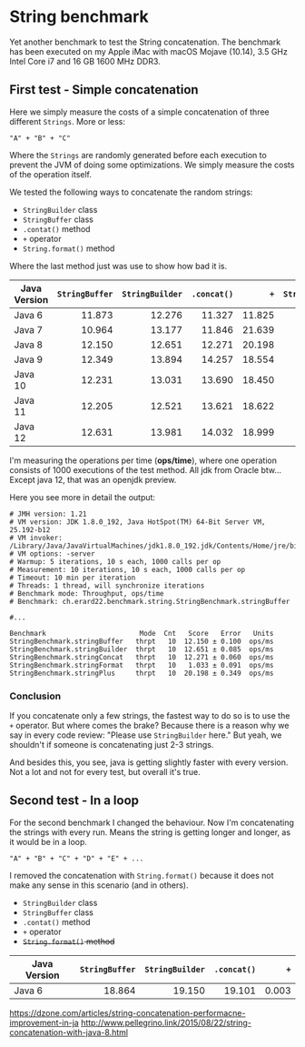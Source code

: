 # String benchmark
Yet another benchmark to test the String concatenation.
The benchmark has been executed on my Apple iMac with macOS Mojave (10.14), 3.5 GHz Intel Core i7 and 16 GB 1600 MHz DDR3.

## First test - Simple concatenation

Here we simply measure the costs of a simple concatenation of three different `Strings`. More or less: 

`"A" + "B" + "C"`

Where the `Strings` are randomly generated before each execution to prevent the JVM of doing some optimizations. We simply measure the costs of the operation itself.

We tested the following ways to concatenate the random strings: 

- `StringBuilder` class
- `StringBuffer` class
- `.contat()` method
- `+` operator
- `String.format()` method

Where the last method just was use to show how bad it is.

| Java Version  |`StringBuffer` |`StringBuilder`|`.concat()`    |`+`            |`String.format()`| 
| ------------- |--------------:|--------------:|--------------:|--------------:|----------------:|      
| Java 6        | 11.873        | 12.276        | 11.327        | 11.825        | 0.861           |
| Java 7        | 10.964        | 13.177        | 11.846        | 21.639        | 1.054           |
| Java 8        | 12.150        | 12.651        | 12.271        | 20.198        | 1.033           |
| Java 9        | 12.349        | 13.894        | 14.257        | 18.554        | 1.320           |
| Java 10       | 12.231        | 13.031        | 13.690        | 18.450        | 1.223           |
| Java 11       | 12.205        | 12.521        | 13.621        | 18.622        | 1.306           |
| Java 12       | 12.631        | 13.981        | 14.032        | 18.999        | 1.180           |

I'm measuring the operations per time (**ops/time**), where one operation consists of 1000 executions of the test method.
All jdk from Oracle btw... Except java 12, that was an openjdk preview.

Here you see more in detail the output: 

```text
# JMH version: 1.21
# VM version: JDK 1.8.0_192, Java HotSpot(TM) 64-Bit Server VM, 25.192-b12
# VM invoker: /Library/Java/JavaVirtualMachines/jdk1.8.0_192.jdk/Contents/Home/jre/bin/java
# VM options: -server
# Warmup: 5 iterations, 10 s each, 1000 calls per op
# Measurement: 10 iterations, 10 s each, 1000 calls per op
# Timeout: 10 min per iteration
# Threads: 1 thread, will synchronize iterations
# Benchmark mode: Throughput, ops/time
# Benchmark: ch.erard22.benchmark.string.StringBenchmark.stringBuffer

#...

Benchmark                       Mode  Cnt   Score   Error   Units
StringBenchmark.stringBuffer   thrpt   10  12.150 ± 0.100  ops/ms
StringBenchmark.stringBuilder  thrpt   10  12.651 ± 0.085  ops/ms
StringBenchmark.stringConcat   thrpt   10  12.271 ± 0.060  ops/ms
StringBenchmark.stringFormat   thrpt   10   1.033 ± 0.091  ops/ms
StringBenchmark.stringPlus     thrpt   10  20.198 ± 0.349  ops/ms

```

### Conclusion

If you concatenate only a few strings, the fastest way to do so is to use the `+` operator. But where comes the brake?
Because there is a reason why we say in every code review: "Please use `StringBuilder` here." But yeah, we shouldn't if 
someone is concatenating just 2-3 strings.

And besides this, you see, java is getting slightly faster with every version. Not a lot and not for every test, 
but overall it's true.

## Second test - In a loop

For the second benchmark I changed the behaviour. Now I'm concatenating the strings with every run. Means the string is
getting longer and longer, as it would be in a loop.

`"A" + "B" + "C" + "D" + "E" + ...`

I removed the concatenation with `String.format()` because it does not make any sense in this scenario (and in others).

- `StringBuilder` class
- `StringBuffer` class
- `.contat()` method
- `+` operator
- ~~`String.format()` method~~

| Java Version  |`StringBuffer` |`StringBuilder`|`.concat()`    |`+`            |
| ------------- |--------------:|--------------:|--------------:|--------------:|  
| Java 6        | 18.864        | 19.150        | 19.101        | 0.003         | 


https://dzone.com/articles/string-concatenation-performacne-improvement-in-ja
http://www.pellegrino.link/2015/08/22/string-concatenation-with-java-8.html
